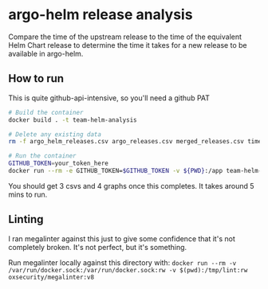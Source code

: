 # argo-helm release analysis

Compare the time of the upstream release to the time of the equivalent Helm Chart release to determine the time it takes for a new release to be available in argo-helm.


## How to run
This is quite github-api-intensive, so you'll need a github PAT

```bash
# Build the container
docker build . -t team-helm-analysis

# Delete any existing data
rm -f argo_helm_releases.csv argo_releases.csv merged_releases.csv time_difference_plot_argo*.png

# Run the container
GITHUB_TOKEN=your_token_here
docker run --rm -e GITHUB_TOKEN=$GITHUB_TOKEN -v ${PWD}:/app team-helm-analysis
```

You should get 3 csvs and 4 graphs once this completes. It takes around 5 mins to run.


## Linting
I ran megalinter against this just to give some confidence that it's not completely broken. It's not perfect, but it's something.

Run megalinter locally against this directory with: `docker run --rm -v /var/run/docker.sock:/var/run/docker.sock:rw -v $(pwd):/tmp/lint:rw oxsecurity/megalinter:v8`
